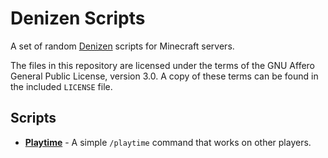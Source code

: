 # Denizen Scripts

A set of random [Denizen](https://github.com/DenizenScript/Denizen) scripts for Minecraft servers.

The files in this repository are licensed under the terms of the GNU Affero General Public License, version 3.0. A copy of these terms can be found in the included `LICENSE` file.

## Scripts

-   [**Playtime**](https://github.com/nickhasoccured/denizen-scripts/tree/main/playtime/) - A simple `/playtime` command that works on other players.
